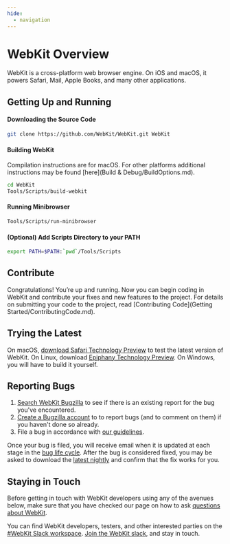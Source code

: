 ```yaml
---
hide:
  - navigation
---
```


# WebKit Overview

WebKit is a cross-platform web browser engine. On iOS and macOS, it powers Safari, Mail, Apple Books, and many other applications.

## Getting Up and Running

#### Downloading the Source Code

```sh
git clone https://github.com/WebKit/WebKit.git WebKit
```

#### Building WebKit

Compilation instructions are for macOS. For other platforms additional instructions may be found [here](Build & Debug/BuildOptions.md).

```sh
cd WebKit
Tools/Scripts/build-webkit
```

#### Running Minibrowser

```sh
Tools/Scripts/run-minibrowser
```

#### (Optional) Add Scripts Directory to your PATH

```sh
export PATH=$PATH:`pwd`/Tools/Scripts
```

## Contribute

Congratulations! You’re up and running. Now you can begin coding in WebKit and contribute your fixes and new features to the project. 
For details on submitting your code to the project, read [Contributing Code](Getting Started/ContributingCode.md).

## Trying the Latest

On macOS, [download Safari Technology Preview](https://webkit.org/downloads/) to test the latest version of WebKit. 
On Linux, download [Epiphany Technology Preview](https://webkitgtk.org/epiphany-tech-preview). 
On Windows, you will have to build it yourself.

## Reporting Bugs

1. [Search WebKit Bugzilla](https://bugs.webkit.org/query.cgi?format=specific&product=WebKit) to see if there is an existing report for the bug you've encountered.
2. [Create a Bugzilla account](https://bugs.webkit.org/createaccount.cgi) to to report bugs (and to comment on them) if you haven't done so already.
3. File a bug in accordance with [our guidelines](https://webkit.org/bug-report-guidelines/).

Once your bug is filed, you will receive email when it is updated at each stage in the [bug life cycle](https://webkit.org/bug-life-cycle). 
After the bug is considered fixed, you may be asked to download the [latest nightly](https://webkit.org/nightly) and confirm that the fix works for you.

## Staying in Touch

Before getting in touch with WebKit developers using any of the avenues below, make sure that you have checked our page on how to ask [questions about WebKit](https://webkit.org/asking-questions/).

You can find WebKit developers, testers, and other interested parties on the [#WebKit Slack workspace](https://webkit.slack.com/).
[Join the WebKit slack](https://join.slack.com/t/webkit/shared_invite/enQtOTU3NzQ3NTAzNjA0LTc5NmZlZWIwN2MxN2VjODVjNzEyZjBkOWQ4NTM3OTk0ZTc0ZGRjY2MyYmY2MWY1N2IzNTI2MTIwOGVjNzVhMWE),
and stay in touch.
